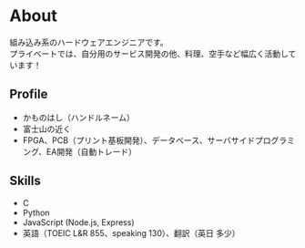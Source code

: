 # About

組み込み系のハードウェアエンジニアです。  
プライベートでは、自分用のサービス開発の他、料理、空手など幅広く活動しています！

## Profile
- かものはし（ハンドルネーム）
- 富士山の近く
- FPGA、PCB（プリント基板開発）、データベース、サーバサイドプログラミング、EA開発（自動トレード）

## Skills
- C
- Python
- JavaScript (Node.js, Express)
- 英語（TOEIC L&R 855、speaking 130）、翻訳（英日 多少）

